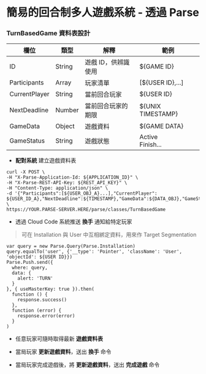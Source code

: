 # 簡易的回合制多人遊戲系統 - 透過 Parse

### TurnBasedGame 資料表設計

| 欄位 | 類型 | 解釋 | 範例 |
| --- | --- | --- | --- |
| ID | String | 遊戲 ID，供辨識使用 | ${GAME ID} |
| Participants | Array | 玩家清單 | [${USER ID},...] |
| CurrentPlayer | String | 當前回合玩家 | ${USER ID} |
| NextDeadline | Number | 當前回合玩家的期限 | ${UNIX TIMESTAMP} |
| GameData | Object | 遊戲資料 | ${GAME DATA} |
| GameStatus | String | 遊戲狀態 | Active <br> Finish... |

* **配對系統** 建立遊戲資料表

```
curl -X POST \
-H "X-Parse-Application-Id: ${APPLICATION_ID}" \
-H "X-Parse-REST-API-Key: ${REST_API_KEY}" \
-H "Content-Type: application/json" \
-d '{"Participants":[${USER_OBJ_A}...],"CurrentPlayer": ${USER_ID_A},"NextDeadline":${TIMESTAMP},"GameData":${DATA_OBJ},"GameStatus":"Active"}' \
https://YOUR.PARSE-SERVER.HERE/parse/classes/TurnBasedGame
```

* 透過 Cloud Code 系統推送 **換手** 通知給特定玩家

> 可在 Installation 與 User 中互相綁定資料，用來作 Target Segmentation

```
var query = new Parse.Query(Parse.Installation)
query.equalTo('user', {'__type': 'Pointer', 'className': 'User', 'objectId': ${USER ID}})
Parse.Push.send({
  where: query,
  data: {
    alert: 'TURN'
  }
}, { useMasterKey: true }).then(
  function () {
    response.success()
  },
  function (error) {
    response.error(error)
  }
)
```

* 任意玩家可隨時取得最新 **遊戲資料表**

* 當局玩家 **更新遊戲資料**，送出 **換手** 命令

* 當局玩家完成遊戲後，將 **更新遊戲資料**，送出 **完成遊戲** 命令

